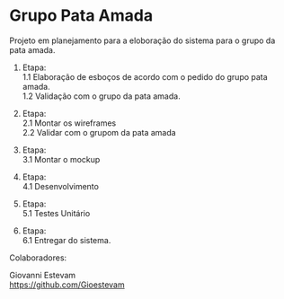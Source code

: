 # Grupo Pata Amada
Projeto em planejamento para a eloboração do sistema para o grupo da pata amada.

1. Etapa:</br>
  1.1 Elaboração de esboços de acordo com o pedido do grupo pata amada.</br>
  1.2 Validação com o grupo da pata amada.</br>
  
2. Etapa:</br>
  2.1 Montar os wireframes</br>
  2.2 Validar com o grupom da pata amada</br>

3. Etapa:</br>
  3.1 Montar o mockup</br>

4. Etapa:</br>
  4.1 Desenvolvimento</br>

5. Etapa:</br>
  5.1 Testes Unitário</br>

6. Etapa:</br>
  6.1 Entregar do sistema.</br>
  
Colaboradores:</br>

Giovanni Estevam</br>
https://github.com/Gioestevam</br>
